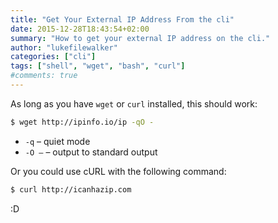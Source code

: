 ```yaml
---
title: "Get Your External IP Address From the cli"
date: 2015-12-28T18:43:54+02:00
summary: "How to get your external IP address on the cli."
author: "lukefilewalker"
categories: ["cli"]
tags: ["shell", "wget", "bash", "curl"]
#comments: true
---
```


As long as you have `wget` or `curl` installed, this should work:
```bash 
$ wget http://ipinfo.io/ip -qO -
```

- `-q` – quiet mode
- `-O –` – output to standard output

Or you could use cURL with the following command:
```bash 
$ curl http://icanhazip.com
```

:D
